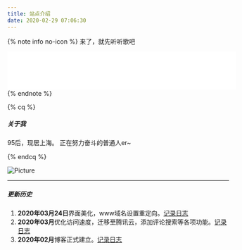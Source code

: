 ```yaml
---
title: 站点介绍
date: 2020-02-29 07:06:30
---
```


{% note info no-icon %}
来了，就先听听歌吧
<iframe frameborder="no" border="0" marginwidth="0" marginheight="0" width=520 height=86 src="//music.163.com/outchain/player?type=2&id=516849385&auto=1&height=66"></iframe>
{% endnote %}

{% cq %}

##### 关于我

95后，现居上海。
正在努力奋斗的普通人er~

{% endcq %}

![Picture](http://5b0988e595225.cdn.sohucs.com/images/20190715/c71fa05b8ba44f0ab7086bab1e2aa7d2.gif)

---

##### 更新历史

<div id="teamnewslist">
<ol>
<li><b>2020年03月24日</b>界面美化，www域名设置重定向。<a title="记录日志" href="#" target="_blank">记录日志</a></li>
<li><b>2020年03月</b>优化访问速度，迁移至腾讯云，添加评论搜索等各项功能。<a title="记录日志" href="#" target="_blank">记录日志</a></li>
<li><b>2020年02月</b>博客正式建立。<a title="记录日志" href="#" target="_blank">记录日志</a></li>
</ol>
</div>